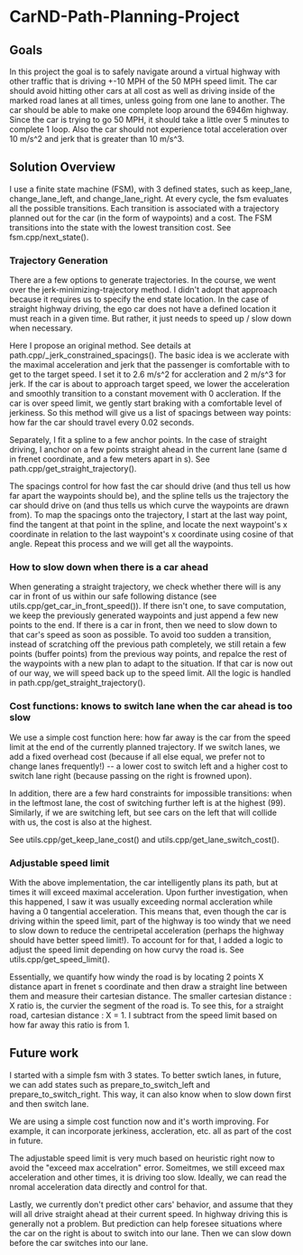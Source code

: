 # CarND-Path-Planning-Project


## Goals
In this project the goal is to safely navigate around a virtual highway with other traffic that is driving +-10 MPH of the 50 MPH speed limit. The car should avoid hitting other cars at all cost as well as driving inside of the marked road lanes at all times, unless going from one lane to another. The car should be able to make one complete loop around the 6946m highway. Since the car is trying to go 50 MPH, it should take a little over 5 minutes to complete 1 loop. Also the car should not experience total acceleration over 10 m/s^2 and jerk that is greater than 10 m/s^3.

## Solution Overview

I use a finite state machine (FSM), with 3 defined states, such as keep_lane, change_lane_left, and change_lane_right. At every cycle, the fsm evaluates all the possible transitions. Each transition is associated with a trajectory planned out for the car (in the form of waypoints) and a cost. The FSM transitions into the state with the lowest transition cost. See fsm.cpp/next_state().

### Trajectory Generation
There are a few options to generate trajectories. In the course, we went over the jerk-minimizing-trajectory method. I didn't adopt that approach because it requires us to specify the end state location. In the case of straight highway driving, the ego car does not have a defined location it must reach in a given time. But rather, it just needs to speed up / slow down when necessary.

Here I propose an original method. See details at path.cpp/_jerk_constrained_spacings(). The basic idea is we acclerate with the maximal acceleration and jerk that the passenger is comfortable with to get to the target speed. I set it to 2.6 m/s^2 for accleration and 2 m/s^3 for jerk. If the car is about to approach target speed, we lower the acceleration  and smoothly transition to a constant movement with 0 accleration. If the car is over speed limit, we gently start braking with a comfortable level of jerkiness. So this method will give us a list of spacings between way points: how far the car should travel every 0.02 seconds.

Separately, I fit a spline to a few anchor points. In the case of straight driving, I anchor on a few points straight ahead in the current lane (same d in frenet coordinate, and a few meters apart in s). See path.cpp/get_straight_trajectory().

The spacings control for how fast the car should drive (and thus tell us how far apart the waypoints should be), and the spline tells us the trajectory the car should drive on (and thus tells us which curve the waypoints are drawn from). To map the spacings onto the trajectory, I start at the last way point, find the tangent at that point in the spline, and locate the next waypoint's x coordinate in relation to the last waypoint's x coordinate using cosine of that angle. Repeat this process and we will get all the waypoints.


### How to slow down when there is a car ahead
When generating a straight trajectory, we check whether there will is any car in front of us within our safe following distance (see utils.cpp/get_car_in_front_speed()). If there isn't one, to save computation, we keep the previously generated waypoints and just append a few new points to the end. If there is a car in front, then we need to slow down to that car's speed as soon as possible. To avoid too sudden a transition, instead of scratching off the previous path completely, we still retain a few points (buffer points) from the previous way points, and repalce the rest of the waypoints with a new plan to adapt to the situation. If that car is now out of our way, we will speed back up to the speed limit. All the logic is handled in path.cpp/get_straight_trajectory().


### Cost functions: knows to switch lane when the car ahead is too slow
We use a simple cost function here: how far away is the car from the speed limit at the end of the currently planned trajectory. If we switch lanes, we add a fixed overhead cost (because if all else equal, we prefer not to change lanes frequently!) -- a lower cost to switch left and a higher cost to switch lane right (because passing on the right is frowned upon).

In addition, there are a few hard constraints for impossible transitions: when in the leftmost lane, the cost of switching further left is at the highest (99). Similarly, if we are switching left, but see cars on the left that will collide with us, the cost is also at the highest.

See utils.cpp/get_keep_lane_cost() and utils.cpp/get_lane_switch_cost().

### Adjustable speed limit
With the above implementation, the car intelligently plans its path, but at times it will exceed maximal acceleration. Upon further investigation, when this happened, I saw it was usually exceeding normal accleration while having a 0 tangential acceleration. This means that, even though the car is driving within the speed limit, part of the highway is too windy that we need to slow down to reduce the centripetal acceleration (perhaps the highway should have better speed limit!). To account for for that, I added a logic to adjust the speed limit depending on how curvy the road is. See utils.cpp/get_speed_limit().

Essentially, we quantify how windy the road is by locating 2 points X distance apart in frenet s coordinate and then draw a straight line between them and measure their cartesian distance. The smaller cartesian distance : X ratio is, the curvier the segment of the road is. To see this, for a straight road, cartesian distance : X = 1. I subtract from the speed limit based on how far away this ratio is from 1.

## Future work
I started with a simple fsm with 3 states. To better swtich lanes, in future, we can add states such as prepare_to_switch_left and prepare_to_switch_right. This way, it can also know when to slow down first and then switch lane.

We are using a simple cost function now and it's worth improving. For example, it can incorporate jerkiness, accleration, etc. all as part of the cost in future.

The adjustable speed limit is very much based on heuristic right now to avoid the "exceed max accelration" error. Someitmes, we still exceed max acceleration and other times, it is driving too slow. Ideally, we can read the nromal acceleration data directly and control for that.

Lastly, we currently don't predict other cars' behavior, and assume that they will all drive straight ahead at their current speed. In highway driving this is generally not a problem. But prediction can help foresee situations where the car on the right is about to switch into our lane. Then we can slow down before the car switches into our lane.
